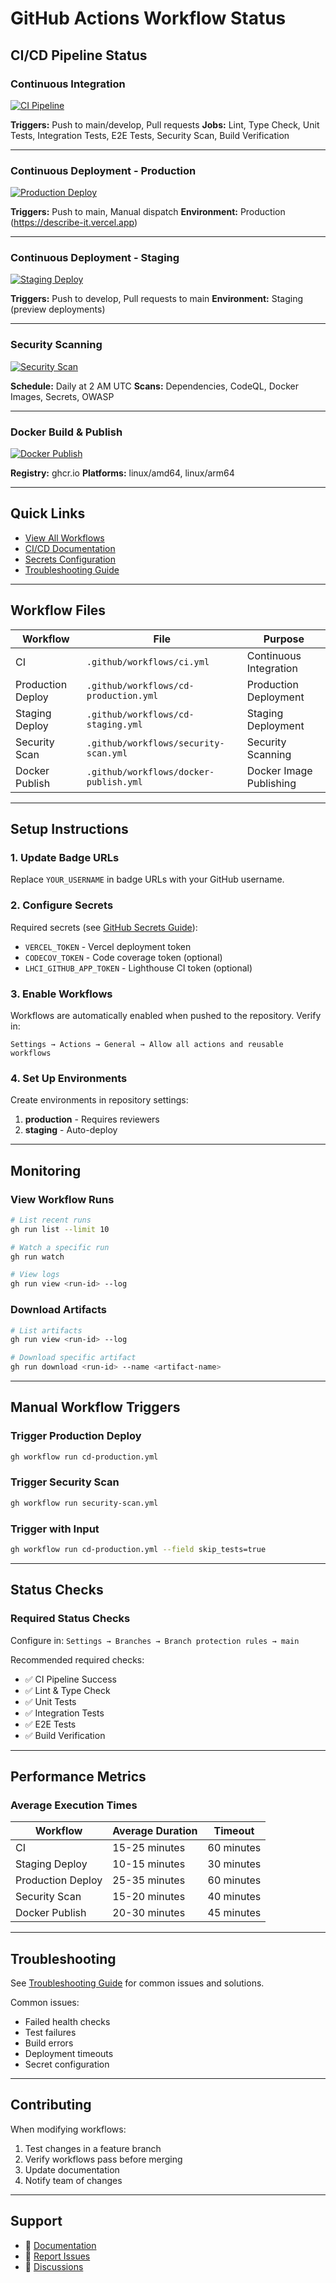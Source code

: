# GitHub Actions Workflow Status

## CI/CD Pipeline Status

### Continuous Integration
[![CI Pipeline](https://github.com/YOUR_USERNAME/describe_it/actions/workflows/ci.yml/badge.svg)](https://github.com/YOUR_USERNAME/describe_it/actions/workflows/ci.yml)

**Triggers:** Push to main/develop, Pull requests
**Jobs:** Lint, Type Check, Unit Tests, Integration Tests, E2E Tests, Security Scan, Build Verification

---

### Continuous Deployment - Production
[![Production Deploy](https://github.com/YOUR_USERNAME/describe_it/actions/workflows/cd-production.yml/badge.svg)](https://github.com/YOUR_USERNAME/describe_it/actions/workflows/cd-production.yml)

**Triggers:** Push to main, Manual dispatch
**Environment:** Production (https://describe-it.vercel.app)

---

### Continuous Deployment - Staging
[![Staging Deploy](https://github.com/YOUR_USERNAME/describe_it/actions/workflows/cd-staging.yml/badge.svg)](https://github.com/YOUR_USERNAME/describe_it/actions/workflows/cd-staging.yml)

**Triggers:** Push to develop, Pull requests to main
**Environment:** Staging (preview deployments)

---

### Security Scanning
[![Security Scan](https://github.com/YOUR_USERNAME/describe_it/actions/workflows/security-scan.yml/badge.svg)](https://github.com/YOUR_USERNAME/describe_it/actions/workflows/security-scan.yml)

**Schedule:** Daily at 2 AM UTC
**Scans:** Dependencies, CodeQL, Docker Images, Secrets, OWASP

---

### Docker Build & Publish
[![Docker Publish](https://github.com/YOUR_USERNAME/describe_it/actions/workflows/docker-publish.yml/badge.svg)](https://github.com/YOUR_USERNAME/describe_it/actions/workflows/docker-publish.yml)

**Registry:** ghcr.io
**Platforms:** linux/amd64, linux/arm64

---

## Quick Links

- [View All Workflows](https://github.com/YOUR_USERNAME/describe_it/actions)
- [CI/CD Documentation](/docs/devops/ci-cd-setup.md)
- [Secrets Configuration](/docs/devops/github-secrets.md)
- [Troubleshooting Guide](/docs/devops/troubleshooting.md)

---

## Workflow Files

| Workflow | File | Purpose |
|----------|------|---------|
| CI | `.github/workflows/ci.yml` | Continuous Integration |
| Production Deploy | `.github/workflows/cd-production.yml` | Production Deployment |
| Staging Deploy | `.github/workflows/cd-staging.yml` | Staging Deployment |
| Security Scan | `.github/workflows/security-scan.yml` | Security Scanning |
| Docker Publish | `.github/workflows/docker-publish.yml` | Docker Image Publishing |

---

## Setup Instructions

### 1. Update Badge URLs

Replace `YOUR_USERNAME` in badge URLs with your GitHub username.

### 2. Configure Secrets

Required secrets (see [GitHub Secrets Guide](/docs/devops/github-secrets.md)):
- `VERCEL_TOKEN` - Vercel deployment token
- `CODECOV_TOKEN` - Code coverage token (optional)
- `LHCI_GITHUB_APP_TOKEN` - Lighthouse CI token (optional)

### 3. Enable Workflows

Workflows are automatically enabled when pushed to the repository. Verify in:
```
Settings → Actions → General → Allow all actions and reusable workflows
```

### 4. Set Up Environments

Create environments in repository settings:
1. **production** - Requires reviewers
2. **staging** - Auto-deploy

---

## Monitoring

### View Workflow Runs

```bash
# List recent runs
gh run list --limit 10

# Watch a specific run
gh run watch

# View logs
gh run view <run-id> --log
```

### Download Artifacts

```bash
# List artifacts
gh run view <run-id> --log

# Download specific artifact
gh run download <run-id> --name <artifact-name>
```

---

## Manual Workflow Triggers

### Trigger Production Deploy

```bash
gh workflow run cd-production.yml
```

### Trigger Security Scan

```bash
gh workflow run security-scan.yml
```

### Trigger with Input

```bash
gh workflow run cd-production.yml --field skip_tests=true
```

---

## Status Checks

### Required Status Checks

Configure in: `Settings → Branches → Branch protection rules → main`

Recommended required checks:
- ✅ CI Pipeline Success
- ✅ Lint & Type Check
- ✅ Unit Tests
- ✅ Integration Tests
- ✅ E2E Tests
- ✅ Build Verification

---

## Performance Metrics

### Average Execution Times

| Workflow | Average Duration | Timeout |
|----------|------------------|---------|
| CI | 15-25 minutes | 60 minutes |
| Staging Deploy | 10-15 minutes | 30 minutes |
| Production Deploy | 25-35 minutes | 60 minutes |
| Security Scan | 15-20 minutes | 40 minutes |
| Docker Publish | 20-30 minutes | 45 minutes |

---

## Troubleshooting

See [Troubleshooting Guide](/docs/devops/troubleshooting.md) for common issues and solutions.

Common issues:
- Failed health checks
- Test failures
- Build errors
- Deployment timeouts
- Secret configuration

---

## Contributing

When modifying workflows:

1. Test changes in a feature branch
2. Verify workflows pass before merging
3. Update documentation
4. Notify team of changes

---

## Support

- 📖 [Documentation](/docs/devops/)
- 🐛 [Report Issues](https://github.com/YOUR_USERNAME/describe_it/issues)
- 💬 [Discussions](https://github.com/YOUR_USERNAME/describe_it/discussions)

